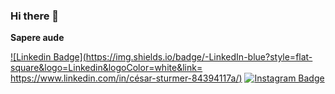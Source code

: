 ### Hi there 👋

**Sapere aude** 


 [![Linkedin Badge](https://img.shields.io/badge/-LinkedIn-blue?style=flat-square&logo=Linkedin&logoColor=white&link= https://www.linkedin.com/in/césar-sturmer-84394117a/)]( https://www.linkedin.com/in/césar-sturmer-84394117a/) [![Instagram Badge](https://img.shields.io/badge/-Instagram-violet?style=flat-square&logo=Instagram&logoColor=white&link=https://www.instagram.com/cesarsturmer/)](https://www.instagram.com/cesarsturmer/) 
 
 
 
